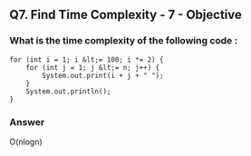 ## Q7. Find Time Complexity - 7 - Objective

### What is the time complexity of the following code :

```
for (int i = 1; i &lt;= 100; i *= 2) {
    for (int j = 1; j &lt;= n; j++) {
        System.out.print(i + j + " ");
    }
    System.out.println();
}

```

### Answer
O(nlogn)


